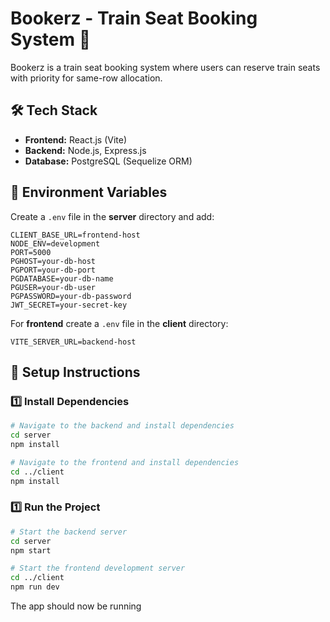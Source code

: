 # **Bookerz - Train Seat Booking System** 🚆

Bookerz is a train seat booking system where users can reserve train seats with priority for same-row allocation.

## **🛠 Tech Stack**

-   **Frontend:** React.js (Vite)
-   **Backend:** Node.js, Express.js
-   **Database:** PostgreSQL (Sequelize ORM)

## **🔧 Environment Variables**

Create a `.env` file in the **server** directory and add:

```env
CLIENT_BASE_URL=frontend-host
NODE_ENV=development
PORT=5000
PGHOST=your-db-host
PGPORT=your-db-port
PGDATABASE=your-db-name
PGUSER=your-db-user
PGPASSWORD=your-db-password
JWT_SECRET=your-secret-key
```

For **frontend** create a `.env` file in the **client** directory:

```env
VITE_SERVER_URL=backend-host
```

## 🚀 Setup Instructions

### 1️⃣ Install Dependencies

```sh
# Navigate to the backend and install dependencies
cd server
npm install

# Navigate to the frontend and install dependencies
cd ../client
npm install
```

### 1️⃣ Run the Project

```sh
# Start the backend server
cd server
npm start

# Start the frontend development server
cd ../client
npm run dev
```

The app should now be running
